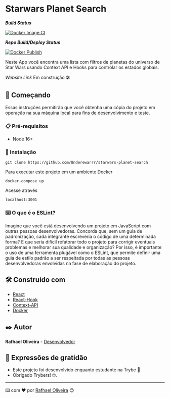 # Starwars Planet Search
***Build Status***

[![Docker Image CI](https://github.com/Underewarrr/starwars-planet-search/actions/workflows/docker-image.yml/badge.svg)](https://github.com/Underewarrr/starwars-planet-search/actions/workflows/docker-image.yml)

***Repo Build/Deploy Status***

[![Docker Publish](https://github.com/Underewarrr/starwars-planet-search/actions/workflows/docker-publish.yml/badge.svg)](https://github.com/Underewarrr/starwars-planet-search/actions/workflows/docker-publish.yml)

Neste App você encontra uma lista com filtros de planetas do universo de Star Wars usando Context API e Hooks para controlar os estados globais.
  
*Website Link* Em construção 🛠️

## 🚀 Começando
Essas instruções permitirão que você obtenha uma cópia do projeto em operação na sua máquina local para fins de desenvolvimento e teste.
### 📋 Pré-requisitos
- Node 16+

### 🔧 Instalação

```git clone https://github.com/Underewarrr/starwars-planet-search```

Para executar este projeto em um ambiente Docker
```
docker-compose up
```
Acesse através
```
localhost:3001
```
### ⌨️ O que é o ESLint?
Imagine que você está desenvolvendo um projeto em JavaScript com outras pessoas desenvolvedoras. Concorda que, sem um guia de padronização, cada integrante escreveria o código de uma determinada forma? E que seria difícil refatorar todo o projeto para corrigir eventuais problemas e melhorar sua qualidade e organização? Por isso, é importante o uso de uma ferramenta plugável como o ESLint, que permite definir uma guia de estilo padrão a ser respeitada por todas as pessoas desenvolvedoras envolvidas na fase de elaboração do projeto.

## 🛠️ Construído com
* [React](https://pt-br.reactjs.org/)  
* [React-Hook](https://pt-br.reactjs.org/docs/hooks-intro.html)
* [Context-API](https://pt-br.reactjs.org/docs/context.html)
* [Docker](https://www.docker.com/)

## ✒️ Autor
**Rafhael Oliveira** - [Desenvolvedor](https://github.com/underewarrr)
## 🎁 Expressões de gratidão
* Este projeto foi desenvolvido enquanto estudante na Trybe 📢
* Obrigado Trybers! 🤓.
---
⌨️ com ❤️ por [Rafhael Oliveira](https://www.linkedin.com/in/rafhael-oliveira/) 😊
